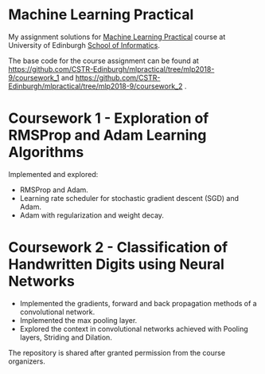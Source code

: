 # Machine Learning Practical
My assignment solutions for [Machine Learning Practical](http://www.drps.ed.ac.uk/18-19/dpt/cxinfr11132.htm) course at University of Edinburgh [School of Informatics](http://www.inf.ed.ac.uk).

The base code for the course assignment can be found at https://github.com/CSTR-Edinburgh/mlpractical/tree/mlp2018-9/coursework_1 and https://github.com/CSTR-Edinburgh/mlpractical/tree/mlp2018-9/coursework_2 .

# Coursework 1 -  Exploration of RMSProp and Adam Learning Algorithms 
Implemented and explored:
* RMSProp and Adam.
* Learning rate scheduler for stochastic gradient descent (SGD) and Adam.
* Adam with regularization and weight decay.

# Coursework 2 - Classification of Handwritten Digits using Neural Networks 
* Implemented the gradients, forward and back propagation methods of a convolutional network.
* Implemented the max pooling layer.
* Explored the context in convolutional networks achieved with Pooling layers, Striding and Dilation.

The repository is shared after granted permission from the course organizers.

